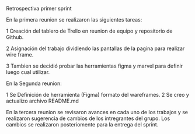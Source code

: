 Retrospectiva primer sprint

En la primera reunion se realizaron las siguientes tareas:

1 Creación del tablero de Trello en reunion de equipo y repositorio de Github.

2 Asignación del trabajo dividiendo las pantallas de la pagina para realizar wire frame.

3 Tambien se decidió probar las herramientas figma y marvel para definir luego cual utilizar.

En la Segunda reunion:

1 Se Definición de herramienta (Figma) formato del wareframes.
2 Se creo y actualizo archivo README.md

En la tercera reunion se revisaron avances en cada uno de los trabajos y se realizaron sugerencia de cambios de los intregrantes del grupo. Los cambios se realizaron posteriomente para la entrega del sprint.


